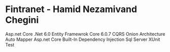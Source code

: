 # Fintranet - Hamid Nezamivand Chegini
Asp.net Core .Net 6.0
Entity Framewrok Core 6.0.7
CQRS
Onion Architecture
Auto Mapper
Asp.net Core Built-In Dependency Injection
Sql Server
XUnit Test
